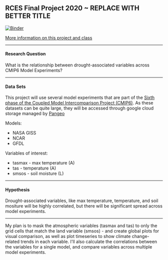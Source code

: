 ## RCES Final Project 2020 ~ REPLACE WITH BETTER TITLE

[![Binder](https://mybinder.org/badge_logo.svg)](https://mybinder.org/v2/gh/zentouro/rces-final/main)

[More information on this project and class](https://earth-env-data-science.github.io/projects.html)


-----------------
#### Research Question
What is the relationship between drought-associated variables across CMIP6 Model Experiments?


----
#### Data Sets
This project will use several model experiments that are part of the [Sixth phase of the Coupled Model Intercomparison Project (CMIP6)](https://www.wcrp-climate.org/wgcm-cmip/wgcm-cmip6). As these datasets can be quite large, they will be accessed through google cloud storage managed by [Pangeo](https://pangeo-data.github.io/pangeo-cmip6-cloud/) 

Models: 
- NASA GISS
- NCAR
- GFDL

Variables of interest:
- tasmax - max temperature (A)
- tas - temperature (A)
- smsos - soil moisture (L)


____
#### Hypothesis 
Drought-associated variables, like max temperature, temperature, and soil mositure will be highly correlated, but there will be significant spread across model experiments. 



-------
My plan is to mask the atmospheric variables (tasmax and tas) to only the grid cells that match the land variable (smsos) - and create global plots for visual comparison, as well as plot timeseries to show climate change-related trends in each variable. I'll also calculate the correlations between the variables for a single model, and compare variables across multiple model experiments. 



